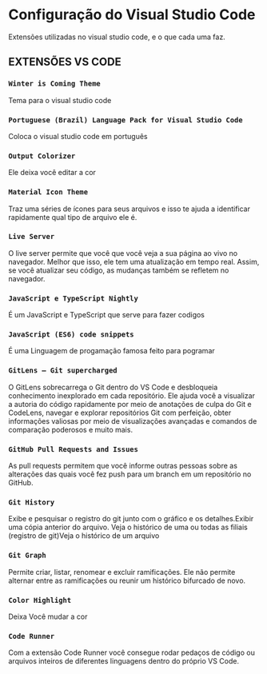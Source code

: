 # Configuração do Visual Studio Code

Extensões utilizadas no visual studio code, e o que cada uma faz.

## EXTENSÕES VS CODE

### ```Winter is Coming Theme``` 
Tema para o visual studio code

### ```Portuguese (Brazil) Language Pack for Visual Studio Code``` 
Coloca o visual studio code em português

### ```Output Colorizer``` 
Ele deixa você editar a cor

### ```Material Icon Theme``` 
Traz uma séries de ícones para seus arquivos e isso te ajuda a identificar rapidamente qual tipo de arquivo ele é.

### ```Live Server``` 
O live server permite que você que você veja a sua página ao vivo no navegador. Melhor que isso, ele tem uma atualização em tempo real. Assim, se você atualizar seu código, as mudanças também se refletem no navegador.

### ```JavaScript e TypeScript Nightly``` 
É um JavaScript e TypeScript que serve para fazer codigos

### ```JavaScript (ES6) code snippets``` 
É uma Linguagem de progamação famosa feito para pogramar

### ```GitLens — Git supercharged``` 
O GitLens sobrecarrega o Git dentro do VS Code e desbloqueia conhecimento inexplorado em cada repositório. Ele ajuda você a visualizar a autoria do código rapidamente por meio de anotações de culpa do Git e CodeLens, navegar e explorar repositórios Git com perfeição, obter informações valiosas por meio de visualizações avançadas e comandos de comparação poderosos e muito mais.

### ```GitHub Pull Requests and Issues``` 
As pull requests permitem que você informe outras pessoas sobre as alterações das quais você fez push para um branch em um repositório no GitHub.

### ```Git History``` 
Exibe e pesquisar o registro do git junto com o gráfico e os detalhes.Exibir uma cópia anterior do arquivo.
Veja o histórico de uma ou todas as filiais (registro de git)Veja o histórico de um arquivo

### ```Git Graph``` 
 Permite criar, listar, renomear e excluir ramificações. 
 Ele não permite alternar entre as ramificações ou reunir um histórico bifurcado de novo.

### ```Color Highlight``` 
Deixa Você mudar a cor 

### ```Code Runner``` 
Com a extensão Code Runner você consegue rodar pedaços de código ou arquivos inteiros de diferentes linguagens dentro do próprio VS Code.
